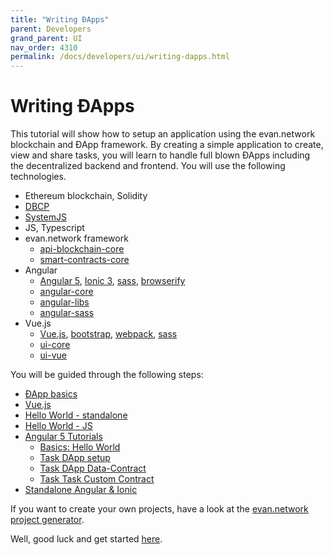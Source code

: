 ```yaml
---
title: "Writing ÐApps"
parent: Developers
grand_parent: UI
nav_order: 4310
permalink: /docs/developers/ui/writing-dapps.html
---
```


# Writing ÐApps
This tutorial will show how to setup an application using the evan.network blockchain and ÐApp framework.
By creating a simple application to create, view and share tasks, you will learn to handle full blown
ÐApps including the decentralized backend and frontend. You will use the following technologies.
  - Ethereum blockchain, Solidity
  - [DBCP](https://github.com/evannetwork/dbcp)
  - [SystemJS](https://github.com/systemjs/systemjs/tree/0.21)
  - JS, Typescript
  - evan.network framework
    - [api-blockchain-core](https://github.com/evannetwork/api-blockchain-core)
    - [smart-contracts-core](https://github.com/evannetwork/smart-contracts-core)
  - Angular
    - [Angular 5](https://angular.io/), [Ionic 3](https://ionicframework.com/docs/v3/), [sass](https://sass-lang.com/), [browserify](http://browserify.org/)
    - [angular-core](https://github.com/evannetwork/ui-angular-core)
    - [angular-libs](https://github.com/evannetwork/ui-angular-libs)
    - [angular-sass](https://github.com/evannetwork/ui-angular-sass)
  - Vue.js
    - [Vue.js](https://vuejs.org), [bootstrap](https://vuejs.org), [webpack](https://webpack.js.org), [sass](https://sass-lang.com/)
    - [ui-core](https://github.com/evannetwork/ui-core)
    - [ui-vue](https://github.com/evannetwork/ui-vue)

You will be guided through the following steps:
- [ÐApp basics](/docs/developers/ui/basics.html)
- [Vue.js](/docs/developers/ui/vue.html)
- [Hello World - standalone](/docs/developers/ui/standalone.html)
- [Hello World - JS](/docs/developers/ui/js-hello-world.html)
- [Angular 5 Tutorials](/docs/developers/ui/angular/angular.html)
  - [Basics: Hello World](/docs/developers/ui/angular/hello-world.html)
  - [Task DApp setup](/docs/developers/ui/angular/task.html)
  - [Task DApp Data-Contract](/docs/developers/ui/angular/task-data-contract.html)
  - [Task Task Custom Contract](/docs/developers/ui/angular/task-custom-contract.html)
- [Standalone Angular & Ionic](https://github.com/w11k/angular7-evan-network)

If you want to create your own projects, have a look at the [evan.network project generator](/docs/developers/tooling/generator-evan.html).

Well, good luck and get started [here](/docs/developers/ui/basics.html).
